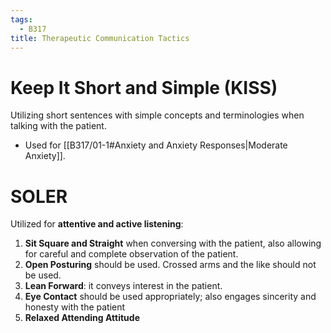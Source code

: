 ```yaml
---
tags:
  - B317
title: Therapeutic Communication Tactics
---
```

# Keep It Short and Simple (KISS)
Utilizing short sentences with simple concepts and terminologies when talking with the patient.
- Used for [[B317/01-1#Anxiety and Anxiety Responses|Moderate Anxiety]].
# SOLER
Utilized for **attentive and active listening**:
1. **Sit Square and Straight** when conversing with the patient, also allowing for careful and complete observation of the patient.
2. **Open Posturing** should be used. Crossed arms and the like should not be used.
3. **Lean Forward**: it conveys interest in the patient. 
4. **Eye Contact** should be used appropriately; also engages sincerity and honesty with the patient
5. **Relaxed Attending Attitude**